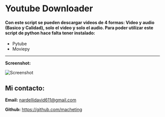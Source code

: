 # Youtube Downloader

#### Con este script se pueden descargar videos de 4 formas: Video y audio (Basico y Calidad), solo el video y solo el audio. Para poder utilizar este script de python hace falta tener instalado:
- Pytube
- Moviepy

------------

**Screenshot:**

![Screenshot](https://github.com/macheting/Youtube-Downloader/assets/151371549/1f920f4e-3bb6-4bfb-8878-9fa82eb04c19)


## Mi contacto:

**Email:** nardellidavid611@gmail.com

**Github:** https://github.com/macheting

